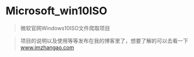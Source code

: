 # Microsoft_win10ISO
> 微软官网Windows10ISO文件爬取项目

> 项目的说明以及使用等等发布在我的博客里了，想要了解的可以去看一下<a href="www.https:\\imzhangao.com">www.imzhangao.com</a>

